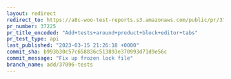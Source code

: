 ```yaml
---
layout: redirect
redirect_to: https://a8c-woo-test-reports.s3.amazonaws.com/public/pr/37225/api/index.html
pr_number: 37225
pr_title_encoded: "Add+tests+around+product+block+editor+tabs"
pr_test_type: api
last_published: "2023-03-15 21:26:18 +0000"
commit_sha: b993b30c57c658836c513893e370993d71d9e56c
commit_message: "Fix up frozen lock file"
branch_name: add/37096-tests
---
```

